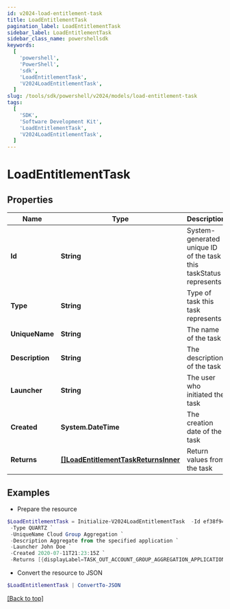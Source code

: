 ```yaml
---
id: v2024-load-entitlement-task
title: LoadEntitlementTask
pagination_label: LoadEntitlementTask
sidebar_label: LoadEntitlementTask
sidebar_class_name: powershellsdk
keywords:
  [
    'powershell',
    'PowerShell',
    'sdk',
    'LoadEntitlementTask',
    'V2024LoadEntitlementTask',
  ]
slug: /tools/sdk/powershell/v2024/models/load-entitlement-task
tags:
  [
    'SDK',
    'Software Development Kit',
    'LoadEntitlementTask',
    'V2024LoadEntitlementTask',
  ]
---
```


# LoadEntitlementTask

## Properties

| Name | Type | Description | Notes |
| --- | --- | --- | --- |
| **Id** | **String** | System-generated unique ID of the task this taskStatus represents | [optional] |
| **Type** | **String** | Type of task this task represents | [optional] |
| **UniqueName** | **String** | The name of the task | [optional] |
| **Description** | **String** | The description of the task | [optional] |
| **Launcher** | **String** | The user who initiated the task | [optional] |
| **Created** | **System.DateTime** | The creation date of the task | [optional] |
| **Returns** | [**[]LoadEntitlementTaskReturnsInner**](load-entitlement-task-returns-inner) | Return values from the task | [optional] |

## Examples

- Prepare the resource

```powershell
$LoadEntitlementTask = Initialize-V2024LoadEntitlementTask  -Id ef38f94347e94562b5bb8424a56397d8 `
 -Type QUARTZ `
 -UniqueName Cloud Group Aggregation `
 -Description Aggregate from the specified application `
 -Launcher John Doe `
 -Created 2020-07-11T21:23:15Z `
 -Returns [{displayLabel=TASK_OUT_ACCOUNT_GROUP_AGGREGATION_APPLICATIONS, attributeName=applications}, {displayLabel=TASK_OUT_ACCOUNT_GROUP_AGGREGATION_TOTAL, attributeName=total}, {displayLabel=TASK_OUT_ACCOUNT_GROUP_AGGREGATION_CREATED, attributeName=groupsCreated}, {displayLabel=TASK_OUT_ACCOUNT_GROUP_AGGREGATION_UPDATED, attributeName=groupsUpdated}, {displayLabel=TASK_OUT_ACCOUNT_GROUP_AGGREGATION_DELETED, attributeName=groupsDeleted}]
```

- Convert the resource to JSON

```powershell
$LoadEntitlementTask | ConvertTo-JSON
```

[[Back to top]](#)
